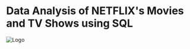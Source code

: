 # Data Analysis of NETFLIX's Movies and TV Shows using SQL 
![Logo]([https://images.app.goo.gl/dYK8HVJQQM9dMdvX9](https://images.app.goo.gl/eJ1wcC41nJDrBZD77))
